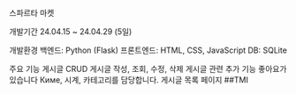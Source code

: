 스파르타 마켓

개발기간
24.04.15 ~ 24.04.29 (5일)

개발환경
백엔드: Python (Flask)
프론트엔드: HTML, CSS, JavaScript
DB: SQLite

주요 기능
게시글 CRUD
게시글 작성, 조회, 수정, 삭제
게시글 관련 추가 기능
좋아요가 있습니다
Киме, 시계, 카테고리를 담당합니다.
게시글 목록 페이지
##TMI
